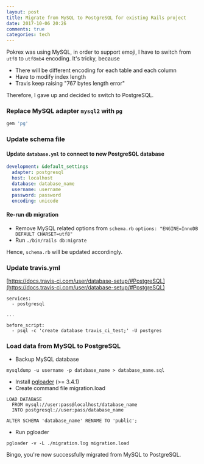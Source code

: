 ```yaml
---
layout: post
title: Migrate from MySQL to PostgreSQL for existing Rails project
date: 2017-10-06 20:26
comments: true
categories: tech
---
```


Pokrex was using MySQL, in order to support emoji, I have to switch from `utf8` to `utf8mb4` encoding. It's tricky, because
+ There will be different encoding for each table and each column
+ Have to modify index length
+ Travis keep raising "767 bytes length error"

Therefore, I gave up and decided to switch to PostgreSQL.

### Replace MySQL adapter `mysql2` with `pg`
``` ruby
gem 'pg'
```

### Update schema file
#### Update `database.yml` to connect to new PostgreSQL database
``` yml
development: &default_settings
  adapter: postgresql
  host: localhost
  database: database_name
  username: username
  password: password
  encoding: unicode
```

#### Re-run db migration
+ Remove MySQL related options from `schema.rb` `options: "ENGINE=InnoDB DEFAULT CHARSET=utf8"`
+ Run `./bin/rails db:migrate`

Hence, `schema.rb` will be updated accordingly.

### Update travis.yml
[https://docs.travis-ci.com/user/database-setup/#PostgreSQL](https://docs.travis-ci.com/user/database-setup/#PostgreSQL)

```
services:
  - postgresql

...

before_script:
  - psql -c 'create database travis_ci_test;' -U postgres
```

### Load data from MySQL to PostgreSQL
+ Backup MySQL database
```
mysqldump -u username -p database_name > database_name.sql
```
+ Install [pgloader](https://github.com/dimitri/pgloader) (>= 3.4.1)
+ Create command file migration.load
```
LOAD DATABASE
  FROM mysql://user:pass@localhost/database_name
  INTO postgresql://user:pass/database_name

ALTER SCHEMA 'database_name' RENAME TO 'public';
```

+ Run pgloader
```
pgloader -v -L ./migration.log migration.load
```

Bingo, you're now successfully migrated from MySQL to PostgreSQL.